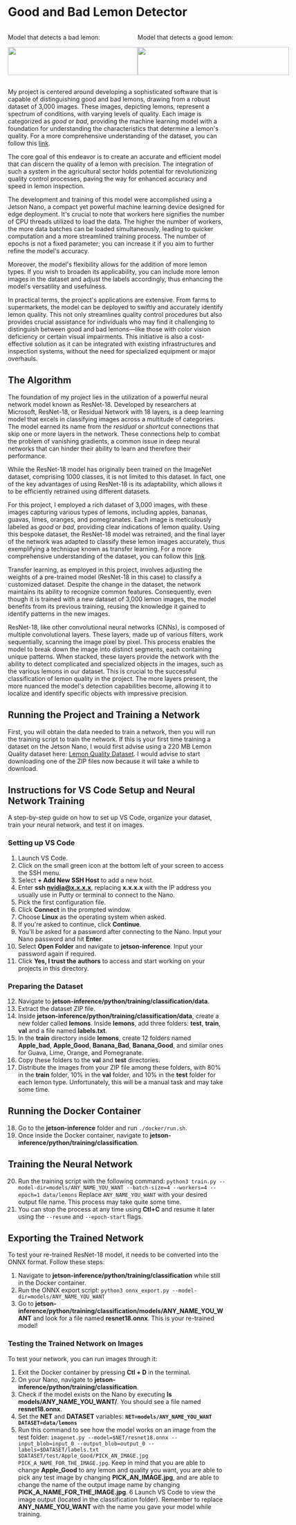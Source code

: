 # Good and Bad Lemon Detector

<div style="display: flex; justify-content: space-between; margin-bottom: 75px">
  <div>
	<p>Model that detects a bad lemon:</p>
    <img src="https://github.com/Stewylol/NVIDIA-Jetson-Nano-Good-and-Bad-Lemon/assets/139058370/94434e48-8eca-4983-8e93-6ac7befcc7e2" width="300" height="100%">
  </div>



  <div>
	<p>Model that detects a good lemon:</p>
    <img src="https://github.com/Stewylol/NVIDIA-Jetson-Nano-Good-and-Bad-Lemon/assets/139058370/4484dbe2-0aea-4afc-8ec1-14c4cdab1808" width="350" height="100%">
  </div>
</div>

My project is centered around developing a sophisticated software that is capable of distinguishing good and bad lemons, drawing from a robust dataset of 3,000 images. These images, depicting lemons, represent a spectrum of conditions, with varying levels of quality. Each image is categorized as *good* or *bad*, providing the machine learning model with a foundation for understanding the characteristics that determine a lemon's quality. For a more comprehensive understanding of the dataset, you can follow this [link](https://www.kaggle.com/datasets/yusufemir/lemon-quality-dataset).

The core goal of this endeavor is to create an accurate and efficient model that can discern the quality of a lemon with precision. The integration of such a system in the agricultural sector holds potential for revolutionizing quality control processes, paving the way for enhanced accuracy and speed in lemon inspection.

The development and training of this model were accomplished using a Jetson Nano, a compact yet powerful machine learning device designed for edge deployment. It's crucial to note that workers here signifies the number of CPU threads utilized to load the data. The higher the number of workers, the more data batches can be loaded simultaneously, leading to quicker computation and a more streamlined training process. The number of epochs is not a fixed parameter; you can increase it if you aim to further refine the model's accuracy.

Moreover, the model's flexibility allows for the addition of more lemon types. If you wish to broaden its applicability, you can include more lemon images in the dataset and adjust the labels accordingly, thus enhancing the model's versatility and usefulness.

In practical terms, the project's applications are extensive. From farms to supermarkets, the model can be deployed to swiftly and accurately identify lemon quality. This not only streamlines quality control procedures but also provides crucial assistance for individuals who may find it challenging to distinguish between good and bad lemons—like those with color vision deficiency or certain visual impairments. This initiative is also a cost-effective solution as it can be integrated with existing infrastructures and inspection systems, without the need for specialized equipment or major overhauls.

## The Algorithm
The foundation of my project lies in the utilization of a powerful neural network model known as ResNet-18. Developed by researchers at Microsoft, ResNet-18, or Residual Network with 18 layers, is a deep learning model that excels in classifying images across a multitude of categories. The model earned its name from the *residual* or *shortcut* connections that skip one or more layers in the network. These connections help to combat the problem of vanishing gradients, a common issue in deep neural networks that can hinder their ability to learn and therefore their performance.

While the ResNet-18 model has originally been trained on the ImageNet dataset, comprising 1000 classes, it is not limited to this dataset. In fact, one of the key advantages of using ResNet-18 is its adaptability, which allows it to be efficiently retrained using different datasets.

For this project, I employed a rich dataset of 3,000 images, with these images capturing various types of lemons, including apples, bananas, guavas, limes, oranges, and pomegranates. Each image is meticulously labeled as *good* or *bad*, providing clear indications of lemon quality. Using this bespoke dataset, the ResNet-18 model was retrained, and the final layer of the network was adapted to classify these lemon images accurately, thus exemplifying a technique known as transfer learning. For a more comprehensive understanding of the dataset, you can follow this [link](https://www.kaggle.com/datasets/yusufemir/lemon-quality-dataset).

Transfer learning, as employed in this project, involves adjusting the weights of a pre-trained model (ResNet-18 in this case) to classify a customized dataset. Despite the change in the dataset, the network maintains its ability to recognize common features. Consequently, even though it is trained with a new dataset of 3,000 lemon images, the model benefits from its previous training, reusing the knowledge it gained to identify patterns in the new images.

ResNet-18, like other convolutional neural networks (CNNs), is composed of multiple convolutional layers. These layers, made up of various filters, work sequentially, scanning the image pixel by pixel. This process enables the model to break down the image into distinct segments, each containing unique patterns. When stacked, these layers provide the network with the ability to detect complicated and specialized objects in the images, such as the various lemons in our dataset. This is crucial to the successful classification of lemon quality in the project. The more layers present, the more nuanced the model's detection capabilities become, allowing it to localize and identify specific objects with impressive precision.

## Running the Project and Training a Network
First, you will obtain the data needed to train a network, then you will run the training script to train the network. If this is your first time training a dataset on the Jetson Nano, I would first advise using a 220 MB Lemon Quality dataset here: [Lemon Quality Dataset](https://www.kaggle.com/datasets/yusufemir/lemon-quality-dataset). I would advise to start downloading one of the ZIP files now because it will take a while to download.

## Instructions for VS Code Setup and Neural Network Training

A step-by-step guide on how to set up VS Code, organize your dataset, train your neural network, and test it on images.

### Setting up VS Code

1. Launch VS Code.
2. Click on the small green icon at the bottom left of your screen to access the SSH menu.
3. Select **+ Add New SSH Host** to add a new host.
4. Enter **ssh nvidia@x.x.x.x**, replacing **x.x.x.x** with the IP address you usually use in Putty or terminal to connect to the Nano.
5. Pick the first configuration file.
6. Click **Connect** in the prompted window.
7. Choose **Linux** as the operating system when asked.
8. If you're asked to continue, click **Continue**.
9. You'll be asked for a password after connecting to the Nano. Input your Nano password and hit **Enter**.
10. Select **Open Folder** and navigate to **jetson-inference**. Input your password again if required.
11. Click **Yes, I trust the authors** to access and start working on your projects in this directory.

### Preparing the Dataset

12. Navigate to **jetson-inference/python/training/classification/data**.
13. Extract the dataset ZIP file.
14. Inside **jetson-inference/python/training/classification/data**, create a new folder called **lemons**. Inside **lemons**, add three folders: **test**, **train**, **val** and a file named **labels.txt**.
15. In the **train** directory inside **lemons**, create 12 folders named **Apple_bad**, **Apple_Good**, **Banana_Bad**, **Banana_Good**, and similar ones for Guava, Lime, Orange, and Pomegranate.
16. Copy these folders to the **val** and **test** directories.
17. Distribute the images from your ZIP file among these folders, with 80% in the **train** folder, 10% in the **val** folder, and 10% in the **test** folder for each lemon type. Unfortunately, this will be a manual task and may take some time.

## Running the Docker Container

18. Go to the **jetson-inference** folder and run `./docker/run.sh`.
19. Once inside the Docker container, navigate to **jetson-inference/python/training/classification**.

## Training the Neural Network

20. Run the training script with the following command: `python3 train.py --model-dir=models/ANY_NAME_YOU_WANT --batch-size=4 --workers=4 --epoch=1 data/lemons` Replace `ANY_NAME_YOU_WANT` with your desired output file name. This process may take quite some time.
21. You can stop the process at any time using **Ctl+C** and resume it later using the `--resume` and `--epoch-start` flags.

## Exporting the Trained Network

To test your re-trained ResNet-18 model, it needs to be converted into the ONNX format. Follow these steps:

1. Navigate to **jetson-inference/python/training/classification** while still in the Docker container.
2. Run the ONNX export script: `python3 onnx_export.py --model-dir=models/ANY_NAME_YOU_WANT`
3. Go to **jetson-inference/python/training/classification/models/ANY_NAME_YOU_WANT** and look for a file named **resnet18.onnx**. This is your re-trained model!

### Testing the Trained Network on Images
To test your network, you can run images through it:
1. Exit the Docker container by pressing **Ctl + D** in the terminal.
2. On your Nano, navigate to **jetson-inference/python/training/classification**.
3. Check if the model exists on the Nano by executing **ls models/ANY_NAME_YOU_WANT/**. You should see a file named **resnet18.onnx**.
4. Set the **NET** and **DATASET** variables: **`NET=models/ANY_NAME_YOU_WANT DATASET=data/lemons`**
5. Run this command to see how the model works on an image from the test folder: `imagenet.py --model=$NET/resnet18.onnx --input_blob=input_0 --output_blob=output_0 --labels=$DATASET/labels.txt $DATASET/test/Apple_Good/PICK_AN_IMAGE.jpg PICK_A_NAME_FOR_THE_IMAGE.jpg`. Keep  in mind that you are able to change **Apple_Good** to any lemon and quality you want, you are able to pick any test image by changing **PICK_AN_IMAGE.jpg**, and are able to change the name of the output image name by changing **PICK_A_NAME_FOR_THE_IMAGE.jpg**.
6 Launch VS Code to view the image output (located in the classification folder). Remember to replace **ANY_NAME_YOU_WANT** with the name you gave your model while training.
